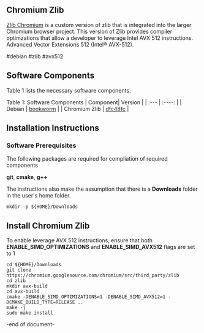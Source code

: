 ## Chromium Zlib
[ Zlib Chromium](https://chromium.googlesource.com/chromium/src/third_party/zlib/) is a custom version of zlib that is integrated into the larger Chromium browser project. This version of Zlib provides compiler optimzations that allow a developer to leverage Intel AVX 512 instructions. Advanced Vector Extensions 512 (Intel® AVX-512). 


#debian #zlib #avx512

## Software Components
Table 1 lists the necessary software components.

Table 1: Software Components
| Component| Version |
| :---        |    :----:   |
| Debian | [bookworm](https://debian.org/) |
| Chromium Zlib | [dfc48fc](https://chromium.googlesource.com/chromium/src/third_party/zlib) |


## Installation Instructions

### Software Prerequisites

The following packages are required for compliation of required components

**git**, **cmake**, **g++**

The instructions also make the assumption that there is a **Downloads** folder in the user's home folder.
```
mkdir -p ${HOME}/Downloads
```

## Install Chromium Zlib
To enable leverage AVX 512 instructions, ensure that both **ENABLE_SIMD_OPTIMIZATIONS** and  **ENABLE_SIMD_AVX512** flags are set to 1
```
cd ${HOME}/Downloads
git clone https://chromium.googlesource.com/chromium/src/third_party/zlib
cd zlib
mkdir avx-build
cd avx-build
cmake -DENABLE_SIMD_OPTIMIZATIONS=1 -DENABLE_SIMD_AVX512=1 -DCMAKE_BUILD_TYPE=RELEASE ..
make -j
sudo make install
```

-end of document-